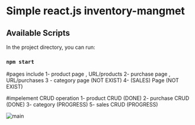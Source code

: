 # Simple react.js inventory-mangmet

## Available Scripts

In the project directory, you can run:

### `npm start`

#pages include
1- product page , URL/products
2- purchase page , URL/purchases
3 - category page (NOT EXIST)
4- (SALES) Page (NOT EXIST)                                              


                                  
#impelement CRUD operation 
1- product CRUD (DONE)
2- purchase CRUD (DONE)
3- category (PROGRESS)
5- sales CRUD (PROGRESS)



![main](https://github.com/d1d4r/inventory--mangment/assets/68716408/da518d32-0c9e-48da-a998-44895ec1f35b)

 
